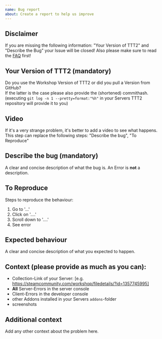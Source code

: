 ```yaml
---
name: Bug report
about: Create a report to help us improve
---
```


## Disclaimer

If you are missing the following information: "Your Version of TTT2" and "Describe the Bug" your Issue will be closed!
Also please make sure to read the [FAQ](https://github.com/TTT-2/TTT2/wiki/faq) first!

## Your Version of TTT2 (mandatory)

Do you use the Workshop Version of TTT2 or did you pull a Version from GitHub?  
If the latter is the case please also provide the (shortened) commithash.  
(executing `git log -n 1 --pretty=format:"%h"` in your Servers TTT2 repository will provide it to you)

## Video

If it's a very strange problem, it's better to add a video to see what happens. This step can replace the following steps: "Describe the bug", "To Reproduce"

## Describe the bug (mandatory)

A clear and concise description of what the bug is.
An Error is **not** a description.

## To Reproduce

Steps to reproduce the behaviour:

1. Go to '...'
2. Click on '....'
3. Scroll down to '....'
4. See error

## Expected behaviour

A clear and concise description of what you expected to happen.

## Context (please provide as much as you can):

- Collection-Link of your Server: [e.g. https://steamcommunity.com/workshop/filedetails/?id=1357745995]
- **All** Server-Errors in the server console
- Client-Errors in the developer console
- other Addons installed in your Servers `addons`-folder
- screenshots

## Additional context

Add any other context about the problem here.
